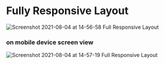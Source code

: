# Fully Responsive Layout

![Screenshot 2021-08-04 at 14-56-58 Full Responsive Layout](https://user-images.githubusercontent.com/19623279/128163025-a95191f2-4dc3-435f-a513-675f558dc1eb.png)
### on mobile device screen view
![Screenshot 2021-08-04 at 14-57-19 Full Responsive Layout](https://user-images.githubusercontent.com/19623279/128163048-1fb53380-089c-4fba-9720-4d1838b9ae63.png)
